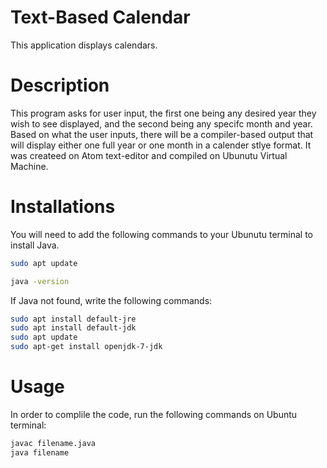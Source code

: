 # Text-Based Calendar 
This application displays calendars.

# Description 
This program asks for user input, the first one being any desired year they wish to see displayed, and the second being any specifc month and year. Based on what the user inputs, there will be a compiler-based output that will display either one full year or one month in a calender stlye format. It was createed on Atom text-editor and compiled on Ubunutu Virtual Machine.  

# Installations
You will need to add the following commands to your Ubunutu terminal to install Java.
```bash
sudo apt update
```
```bash
java -version
```
If Java not found, write the following commands:
```bash
sudo apt install default-jre
sudo apt install default-jdk
sudo apt update
sudo apt-get install openjdk-7-jdk
```

# Usage
In order to complile the code, run the following commands on Ubuntu terminal:
```bash
javac filename.java
java filename
```
